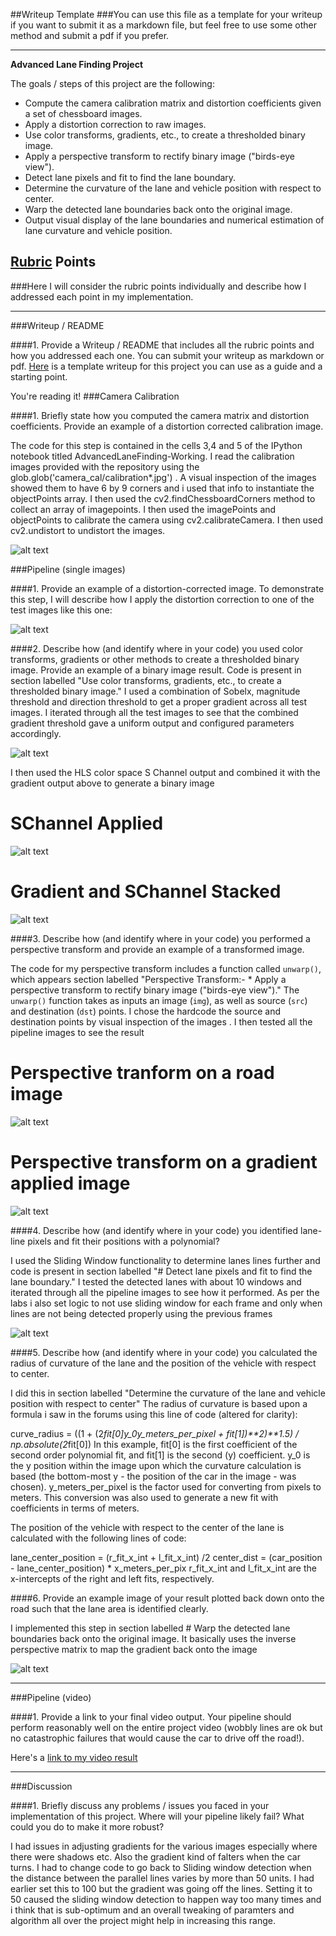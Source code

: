 ##Writeup Template
###You can use this file as a template for your writeup if you want to submit it as a markdown file, but feel free to use some other method and submit a pdf if you prefer.

---

**Advanced Lane Finding Project**

The goals / steps of this project are the following:

* Compute the camera calibration matrix and distortion coefficients given a set of chessboard images.
* Apply a distortion correction to raw images.
* Use color transforms, gradients, etc., to create a thresholded binary image.
* Apply a perspective transform to rectify binary image ("birds-eye view").
* Detect lane pixels and fit to find the lane boundary.
* Determine the curvature of the lane and vehicle position with respect to center.
* Warp the detected lane boundaries back onto the original image.
* Output visual display of the lane boundaries and numerical estimation of lane curvature and vehicle position.

[//]: # (Image References)

[image1]: ./examples/chessboardundistort.png "Undistorted chessboard"
[image2]: ./examples/roadImageUndistort.png "Road ImageTransformed"
[image3]: ./examples/gradient.png "Gradient applied"
[image4]: ./examples/SChannel.png "SChannel applied"
[image5]: ./examples/Stacked.png "Stacked Gradient and SChannel applied"
[image6]: ./examples/perspectiveSingle.png "Road perspective applied"
[image7]: ./examples/perspectiveGradient.png "Gradient perspective applied"
[image8]: ./examples/drawOnRoad.png "Draw back  applied"

[image9]: ./examples/drawWithRadius.png "draw back with radius "
[image10]: ./examples/window.png "Sliding Window  applied"



[video1]: ./project_video_output4.mp4 "Video"

## [Rubric](https://review.udacity.com/#!/rubrics/571/view) Points
###Here I will consider the rubric points individually and describe how I addressed each point in my implementation.  

---
###Writeup / README

####1. Provide a Writeup / README that includes all the rubric points and how you addressed each one.  You can submit your writeup as markdown or pdf.  [Here](https://github.com/udacity/CarND-Advanced-Lane-Lines/blob/master/writeup_template.md) is a template writeup for this project you can use as a guide and a starting point.  

You're reading it!
###Camera Calibration

####1. Briefly state how you computed the camera matrix and distortion coefficients. Provide an example of a distortion corrected calibration image.

The code for this step is contained in the  cells 3,4 and 5 of the IPython notebook titled AdvancedLaneFinding-Working. I read the calibration images provided with the repository using  the glob.glob('camera_cal/calibration*.jpg') . A visual inspection of the images showed them to have 6 by 9 corners and i used that info to instantiate the objectPoints array. I then  used the cv2.findChessboardCorners method to collect an array of imagepoints. I then used the imagePoints and objectPoints to calibrate the camera using cv2.calibrateCamera. I then used cv2.undistort to undistort the images.

![alt text][image1]

###Pipeline (single images)

####1. Provide an example of a distortion-corrected image.
To demonstrate this step, I will describe how I apply the distortion correction to one of the test images like this one:

![alt text][image2]

####2. Describe how (and identify where in your code) you used color transforms, gradients or other methods to create a thresholded binary image.  Provide an example of a binary image result.
Code is present in section labelled "Use color transforms, gradients, etc., to create a thresholded binary image."
I used a combination of Sobelx, magnitude threshold and direction threshold to get a proper gradient across all test images. I iterated through all the test images to see that the combined gradient threshold gave a uniform output and configured parameters accordingly.

![alt text][image3]

I then used the HLS color space S Channel output and combined it with the gradient output above to generate a binary image

# SChannel Applied

![alt text][image4]

# Gradient and SChannel Stacked

![alt text][image5]

####3. Describe how (and identify where in your code) you performed a perspective transform and provide an example of a transformed image.

The code for my perspective transform includes a function called `unwarp()`, which appears section labelled "Perspective Transform:- * Apply a perspective transform to rectify binary image ("birds-eye view")."
 The `unwarp()` function takes as inputs an image (`img`), as well as source (`src`) and destination (`dst`) points.  I chose the hardcode the source and destination points by visual inspection of the images . I then tested all the pipeline images to see the result

# Perspective tranform on a road image
![alt text][image6]

# Perspective transform on a gradient applied image
![alt text][image7]


####4. Describe how (and identify where in your code) you identified lane-line pixels and fit their positions with a polynomial?

I used the Sliding Window functionality to determine lanes lines further and code is present in section labelled "# Detect lane pixels and fit to find the lane boundary." I tested the detected lanes with about 10 windows and iterated through all the pipeline images to see how it performed. As per the labs i also set logic to not use sliding window for each frame and only when lines are not being detected properly using the previous frames 

![alt text][image10]

####5. Describe how (and identify where in your code) you calculated the radius of curvature of the lane and the position of the vehicle with respect to center.

I did this in section labelled "Determine the curvature of the lane and vehicle position with respect to center" The radius of curvature is based upon a formula i saw in the forums using this line of code (altered for clarity):

curve_radius = ((1 + (2*fit[0]*y_0*y_meters_per_pixel + fit[1])**2)**1.5) / np.absolute(2*fit[0])
In this example, fit[0] is the first coefficient of the second order polynomial fit, and fit[1] is the second (y) coefficient. y_0 is the y position within the image upon which the curvature calculation is based (the bottom-most y - the position of the car in the image - was chosen). y_meters_per_pixel is the factor used for converting from pixels to meters. This conversion was also used to generate a new fit with coefficients in terms of meters.

The position of the vehicle with respect to the center of the lane is calculated with the following lines of code:

lane_center_position = (r_fit_x_int + l_fit_x_int) /2
center_dist = (car_position - lane_center_position) * x_meters_per_pix
r_fit_x_int and l_fit_x_int are the x-intercepts of the right and left fits, respectively. 

####6. Provide an example image of your result plotted back down onto the road such that the lane area is identified clearly.

I implemented this step in section labelled # Warp the detected lane boundaries back onto the original image. It basically uses the inverse perspective matrix to map the gradient back onto the image 

![alt text][image9]

---

###Pipeline (video)

####1. Provide a link to your final video output.  Your pipeline should perform reasonably well on the entire project video (wobbly lines are ok but no catastrophic failures that would cause the car to drive off the road!).

Here's a [link to my video result](./project_video_output4.mp4)

---

###Discussion

####1. Briefly discuss any problems / issues you faced in your implementation of this project.  Where will your pipeline likely fail?  What could you do to make it more robust?

I had issues in adjusting gradients for the various images especially where there were shadows etc. Also the gradient kind of falters when the car turns. I had to change code to go back to Sliding window detection when the distance between the parallel lines varies by more than 50 units. I had earlier set this to 100 but the gradient was going off the lines. Setting it to 50 caused the sliding window detection to happen way too many times and i think that is sub-optimum and an overall tweaking of paramters and algorithm all over the project might help in increasing this range.
